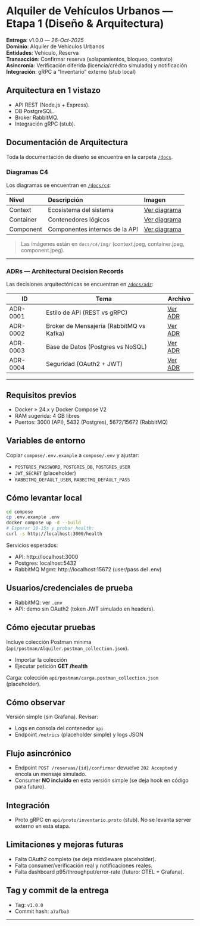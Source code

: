 # Alquiler de Vehículos Urbanos — Etapa 1 (Diseño & Arquitectura)

**Entrega**: v1.0.0 — _26-Oct-2025_  
**Dominio**: Alquiler de Vehículos Urbanos  
**Entidades**: Vehículo, Reserva  
**Transacción**: Confirmar reserva (solapamientos, bloqueo, contrato)  
**Asincronía**: Verificación diferida (licencia/crédito simulado) y notificación  
**Integración**: gRPC a “Inventario” externo (stub local)

## Arquitectura en 1 vistazo
- API REST (Node.js + Express).
- DB PostgreSQL.
- Broker RabbitMQ.
- Integración gRPC (stub).

##  Documentación de Arquitectura

Toda la documentación de diseño se encuentra en la carpeta [`/docs`](docs/).

### Diagramas C4
Los diagramas se encuentran en [`/docs/c4`](docs/c4):

| Nivel | Descripción | Imagen |
|:------|:-------------|:--------|
| Context | Ecosistema del sistema | [Ver diagrama](docs/c4/01-context.md) |
| Container | Contenedores lógicos | [Ver diagrama](docs/c4/02-container.md) |
| Component | Componentes internos de la API | [Ver diagrama](docs/c4/03-component.md) |

> Las imágenes están en `docs/c4/img/` (context.jpeg, container.jpeg, component.jpeg).

---

### ADRs — Architectural Decision Records
Las decisiones arquitectónicas se encuentran en [`/docs/adr`](docs/adr):

| ID | Tema | Archivo |
|----|------|----------|
| ADR-0001 | Estilo de API (REST vs gRPC) | [Ver ADR](docs/adr/0001-api-style-rest-vs-grpc.md) |
| ADR-0002 | Broker de Mensajería (RabbitMQ vs Kafka) | [Ver ADR](docs/adr/0002-broker-rabbitmq-vs-kafka.md) |
| ADR-0003 | Base de Datos (Postgres vs NoSQL) | [Ver ADR](docs/adr/0003-db-postgres-vs-nosql.md) |
| ADR-0004 | Seguridad (OAuth2 + JWT) | [Ver ADR](docs/adr/0004-seguridad-oauth2-jwt.md) |

---
## Requisitos previos
- Docker ≥ 24.x y Docker Compose V2
- RAM sugerida: 4 GB libres
- Puertos: 3000 (API), 5432 (Postgres), 5672/15672 (RabbitMQ)

## Variables de entorno
Copiar `compose/.env.example` a `compose/.env` y ajustar:
- `POSTGRES_PASSWORD`, `POSTGRES_DB`, `POSTGRES_USER`
- `JWT_SECRET` (placeholder)
- `RABBITMQ_DEFAULT_USER`, `RABBITMQ_DEFAULT_PASS`

## Cómo levantar local
```bash
cd compose
cp .env.example .env
docker compose up -d --build
# Esperar 10-15s y probar health:
curl -s http://localhost:3000/health
```

Servicios esperados:
- API: http://localhost:3000
- Postgres: localhost:5432
- RabbitMQ Mgmt: http://localhost:15672 (user/pass del .env)

## Usuarios/credenciales de prueba
- RabbitMQ: ver `.env`
- API: demo sin OAuth2 (token JWT simulado en headers).

## Cómo ejecutar pruebas
Incluye colección Postman mínima (`api/postman/Alquiler.postman_collection.json`).
- Importar la colección
- Ejecutar petición **GET /health**

Carga: colección `api/postman/carga.postman_collection.json` (placeholder).

## Cómo observar
Versión simple (sin Grafana). Revisar:
- Logs en consola del contenedor `api`
- Endpoint `/metrics` (placeholder simple) y logs JSON

## Flujo asincrónico
- Endpoint `POST /reservas/{id}/confirmar` devuelve `202 Accepted` y encola un mensaje simulado.
- Consumer **NO incluido** en esta versión simple (se deja hook en código para futuro).

## Integración
- Proto gRPC en `api/proto/inventario.proto` (stub). No se levanta server externo en esta etapa.

## Limitaciones y mejoras futuras
- Falta OAuth2 completo (se deja middleware placeholder).
- Falta consumer/verificación real y notificaciones reales.
- Falta dashboard p95/throughput/error-rate (futuro: OTEL + Grafana).

## Tag y commit de la entrega
- Tag: `v1.0.0`
- Commit hash: `a7afba3`

---
